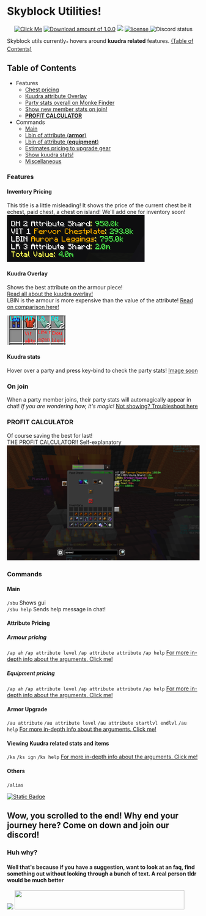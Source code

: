 <!--Test-->
<link href="./styles.css" rel="stylesheet" type="text/css">

# Skyblock Utilities!


<div align="center">
    <!--Download link-->
    <a href="https://sbu.kami-x.tk"><img alt="Click Me" src="https://img.shields.io/badge/SkyblockUtils-Click%20Me-191919?logo=Oracle&logoColor=red" height=50></a>
    <!--164 downloads as of today-->
    <a href="https://sbu.kami-x.tk"><img src="https://img.shields.io/github/downloads/mastermindgolem/Skyblock-Utils/1.0.0/total?style=social&label=Downloads" alt="Download amount of 1.0.0"></a>
    <!--
        To get current lines since tokei seems to be not working for other sources such as         
        https://img.shields.io/tokei/lines/github/ascopes/java-compiler-testing
        This is our adaptation that I've made up using a mini bash script -Kami
        I will be adding an endpoint later so that this can automatically update with a cron job using again bash!
    The command to get entire lines is below but the script will prob just be another branch with the only nescessity folders written by us and would be shorten to `git ls-files | xargs wc -l`
    `git ls-files | grep -v -e 'src/test/**' -e "src/main/resources/assets/golemmod/logger/**" -e "**/*.ogg" -e "**/*.png" -e "**/*.lang" |  xargs wc -l` -v to exclude, -e for pattern
    -->
    <a><img src="https://img.shields.io/badge/Lines-5402-331D2C"></a>
    <!-- license -->
    <a href="./LICENSE" target="_blank">
        <img src="https://img.shields.io/github/license/mastermindgolem/Skyblock-Utils?color=3F2E3E&flat-square" alt="license">
    </a>
    <a>
        <img src="https://img.shields.io/discord/1127609092240838757?color=A78295" alt="Discord status">
    </a>
</div>


[//]: # (<!--add future download link-->)
<!--### [![Cool text](https://img.shields.io/badge/SkyblockUtils-Click%20Me-8A2BE2?logo=Oracle)](https://github.com/mastermindgolem/SkyBlock-Utils/releases/tag/1.0.0)-->

Skyblock utils <span title="May add other possible features!">currently<sub class="lb">*</sub></span> hovers around **kuudra related** features. [(Table of Contents)](#table-of-contents) 

## Table of Contents
- Features
    - [Chest pricing](#inventory-pricing) 
    - [Kuudra attribute Overlay](#kuudra-overlay)
    - [Party stats overall on Monke Finder](#kuudra-stats) 
    - [Show new member stats on join!](#on-join) 
    - [**PROFIT CALCULATOR**](#profit-calculator)
- Commands
    - [Main](#main) 
    - [Lbin of attribute (**armor**)](#attribute-pricing)
    - [Lbin of attribute (**equipment**)](#equipment-pricing)
    - [Estimates pricing to upgrade gear](#armor-upgrade)
    - [Show kuudra stats!](#viewing-kuudra-related-stats-and-items)
    - [Miscellaneous](#others) 

### Features
#### Inventory Pricing
This title is a little misleading! It shows the price of the current chest be it echest, paid chest, a chest on island! We'll add one for inventory soon! <br>
![ContainerPricing.png](images/ContainerPricing.png)

#### Kuudra Overlay
Shows the best attribute on the armour piece!<br>
[Read all about the kuudra overlay!]()<br>
LBIN is the armour is more expensive than the value of the attribute! 
[Read on comparison here!]()<br>

![AttributeOverlay.png](images/AttributeOverlay.png)

#### Kuudra stats
Hover over a party and press key-bind to check the party stats!
[Image soon]()

### On join
When a party member joins, their party stats will automagically appear in chat! _If you are wondering how, it's magic!_
[Not showing? Troubleshoot here](#toadd)

### PROFIT CALCULATOR
Of course saving the best for last! <br>
THE PROFIT CALCULATOR!! Self-explanatory
![PROFIT.png](images/PROFIT.png)

### Commands
#### Main
`/sbu` Shows gui <br>
`/sbu help` Sends help message in chat!

#### Attribute Pricing
##### Armour pricing
`/ap ah`
`/ap attribute level`
`/ap attribute attribute`
`/ap help`
[For more in-depth info about the arguments. Click me!](#toadd)

##### Equipment pricing
`/ap ah`
`/ap attribute level`
`/ap attribute attribute`
`/ap help`
[For more in-depth info about the arguments. Click me!](#toadd)

#### Armor Upgrade
`/au attribute`
`/au attribute level`
`/au attribute startlvl endlvl`
`/au help` 
[For more in-depth info about the arguments. Click me!](#toadd)

#### Viewing Kuudra related stats and items
`/ks`
`/ks ign`
`/ks help`
[For more in-depth info about the arguments. Click me!](#toadd)

#### Others
`/alias`

<a href="https://github.com/mastermindgolem/SkyBlock-Utils/releases/tag/1.0.0"><img alt="Static Badge" src="https://img.shields.io/badge/Made%20by-golem%2C%20Kami-8A2BE2?logo=caffeine"></a>

## Wow, you scrolled to the end! Why end your journey here? Come on down and join our discord!
### Huh why?
#### Well that's because if you have a suggestion, want to look at an faq, find something out without looking through a bunch of text. A real person tldr would be much better

<a href="https://discord.gg/3tUSe37gZ4"><img src="https://github.com/mastermindgolem/SkyBlock-Utils/assets/97310758/c8e27cce-d523-46e6-93f0-79fb7a1884a6"></a>
<a href="https://discord.gg/3tUSe37gZ4"><img height=50 width=444 src="https://img.shields.io/badge/Join%20Discord-282a2c?style=for-the-badge&label=Hangout%20with%20people%20who%20get%20it&labelColor=202225&color=37383b"></a>

